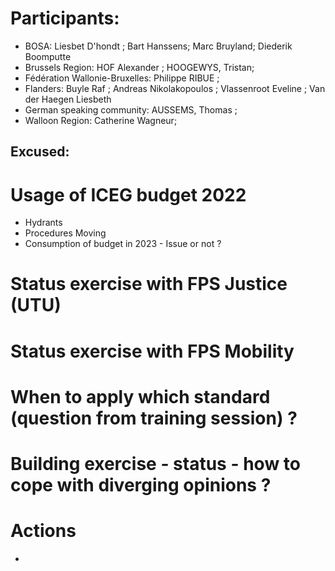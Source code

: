 # Participants:
- BOSA: Liesbet D'hondt ; Bart Hanssens; Marc Bruyland; Diederik Boomputte
- Brussels Region: HOF Alexander ; HOOGEWYS, Tristan; 
- Fédération Wallonie-Bruxelles: Philippe RIBUE ; 
- Flanders:  Buyle Raf ; Andreas Nikolakopoulos ; Vlassenroot Eveline ; Van der Haegen Liesbeth
- German speaking community: AUSSEMS, Thomas ;  
- Walloon Region: Catherine Wagneur; 

Excused:
-

# Usage of ICEG budget 2022

- Hydrants
- Procedures Moving
- Consumption of budget in 2023 - Issue or not ?


# Status exercise with FPS Justice (UTU)

# Status exercise with FPS Mobility

# When to apply which standard (question from training session) ?

# Building exercise - status - how to cope with diverging opinions ?

# Actions
- 
